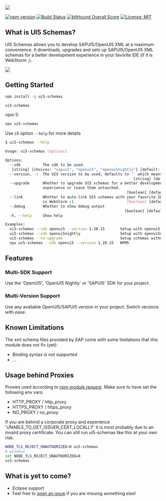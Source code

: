 ![](./docs/ui5-schemas.png)

[![npm version](https://img.shields.io/npm/v/ui5-schemas.svg)](https://www.npmjs.com/package/ui5-schemas)
[![Build Status](https://travis-ci.org/ui5experts/ui5-schemas.svg?branch=master)](https://travis-ci.org/ui5experts/ui5-schemas)
[![bitHound Overall Score](https://www.bithound.io/github/ui5experts/ui5-schemas/badges/score.svg)](https://www.bithound.io/github/ui5experts/ui5-schemas)
[![License: MIT](https://img.shields.io/github/license/mashape/apistatus.svg)]()


## What is UI5 Schemas?

UI5 Schemas allows you to develop SAPUI5/OpenUI5 XML at a maximum convenience. It downloads, upgrades and sets
up SAPUI5/OpenUI5 XML schemas for a better development experience in your favorite IDE (if it is WebStorm ;).

![](./docs/xml-code-completion.gif)


## Getting Started

```sh
npm install -g ui5-schemas
```

```sh
ui5-schemas
```

npm 5:
```sh
npx ui5-schemas
````

Use cli option ``--help`` for more details

```sh
$ ui5-schemas --help

Usage: ui5-schemas [options]

Options:
  --sdk          The sdk to be used.
   [string] [choices: "sapui5", "openui5", "openui5nightly"] [default: "sapui5"]
  --version, -v  The UI5 version to be used, defaults to '' which means latest.
                                                          [string] [default: ""]
  --upgrade      Whether to upgrade UI5 schemas for a better development
                 experience or leave them untouched.
                                                       [boolean] [default: true]
  --link         Whether to auto-link UI5 schemas with your favorite IDE (if it
                 is WebStorm ;).                       [boolean] [default: true]
  --debug        Whether to show debug output
                                                      [boolean] [default: false]
  -h, --help     Show help

Examples:
  ui5-schemas --sdk openui5 --version 1.28.15       Setup with openui5 schemas in version 1.28.15
  ui5-schemas --sdk openui5nightly                  Setup with openui5nightly
  ui5-schemas --no-upgrade                          Setup schemas without schema enhancement
  npx ui5-schemas --sdk openui5 --version 1.28.15   NPM5
```


## Features

### Multi-SDK Support
Use the 'OpenUI5', 'OpenUI5 Nightly' or 'SAPUI5' SDK for your project.

### Multi-Version Support
Use any available OpenUI5/SAPUI5 version in your project. Switch versions with ease. 


## Known Limitations

The xml schema files provided by SAP come with some limitations that this module does not fix (yet):
* Binding syntax is not supported
* ...


## Usage behind Proxies

Proxies used according to [npm module request](https://www.npmjs.com/package/request#proxies). Make sure to have set the following env vars:
* HTTP_PROXY / http_proxy
* HTTPS_PROXY / https_proxy
* NO_PROXY / no_proxy

If you are behind a corporate proxy and experience 'UNABLE_TO_GET_ISSUER_CERT_LOCALLY' it is most probably due to an invalid proxy certificate. You can still run ui5-schemas like this at your own risk:
```sh
NODE_TLS_REJECT_UNAUTHORIZED=0 ui5-schemas
# windows
set NODE_TLS_REJECT_UNAUTHORIZED=0
ui5-schemas
```


## What is yet to come?

* Eclipse support
* Feel free to [open an issue](https://github.com/ui5experts/ui5-schemas/issues/new) if you are missing something else!
